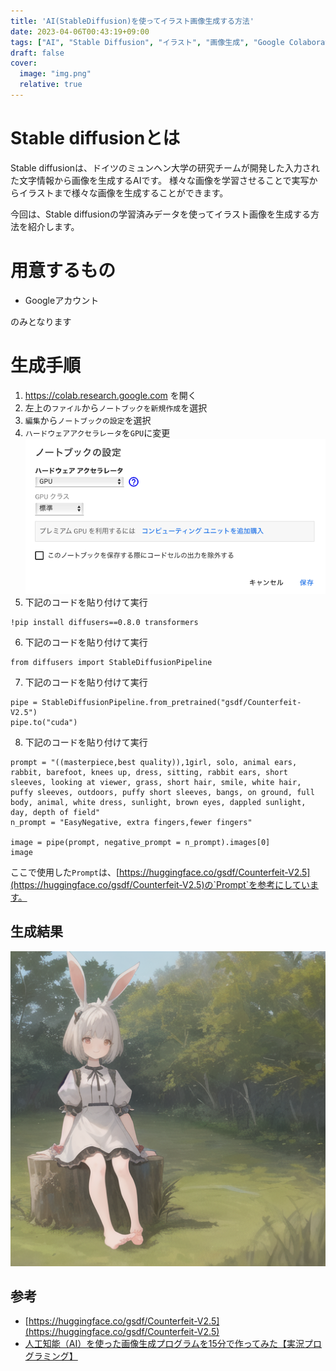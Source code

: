 ```yaml
---
title: 'AI(StableDiffusion)を使ってイラスト画像生成する方法'
date: 2023-04-06T00:43:19+09:00
tags: ["AI", "Stable Diffusion", "イラスト", "画像生成", "Google Colaboratory"]
draft: false
cover:
  image: "img.png"
  relative: true
---
```


# Stable diffusionとは
Stable diffusionは、ドイツのミュンヘン大学の研究チームが開発した入力された文字情報から画像を生成するAIです。
様々な画像を学習させることで実写からイラストまで様々な画像を生成することができます。

今回は、Stable diffusionの学習済みデータを使ってイラスト画像を生成する方法を紹介します。

# 用意するもの

- Googleアカウント

のみとなります

# 生成手順

1. https://colab.research.google.com を開く
2. 左上の`ファイル`から`ノートブックを新規作成`を選択
3. `編集`から`ノートブックの設定`を選択
4. `ハードウェアアクセラレータ`を`GPU`に変更
![img_2.png](img_2.png)
5. 下記のコードを貼り付けて実行
```
!pip install diffusers==0.8.0 transformers
```
6. 下記のコードを貼り付けて実行
```
from diffusers import StableDiffusionPipeline
```
7. 下記のコードを貼り付けて実行
```
pipe = StableDiffusionPipeline.from_pretrained("gsdf/Counterfeit-V2.5")
pipe.to("cuda")
```
8. 下記のコードを貼り付けて実行
```
prompt = "((masterpiece,best quality)),1girl, solo, animal ears, rabbit, barefoot, knees up, dress, sitting, rabbit ears, short sleeves, looking at viewer, grass, short hair, smile, white hair, puffy sleeves, outdoors, puffy short sleeves, bangs, on ground, full body, animal, white dress, sunlight, brown eyes, dappled sunlight, day, depth of field"
n_prompt = "EasyNegative, extra fingers,fewer fingers"

image = pipe(prompt, negative_prompt = n_prompt).images[0]
image
```

ここで使用した`Prompt`は、[https://huggingface.co/gsdf/Counterfeit-V2.5](https://huggingface.co/gsdf/Counterfeit-V2.5)の`Prompt`を参考にしています。

## 生成結果
![img_1.png](img_1.png)

## 参考

- [https://huggingface.co/gsdf/Counterfeit-V2.5](https://huggingface.co/gsdf/Counterfeit-V2.5)
- [人工知能（AI）を使った画像生成プログラムを15分で作ってみた【実況プログラミング】](https://www.youtube.com/watch?v=l8-fVSM2PVQ)
